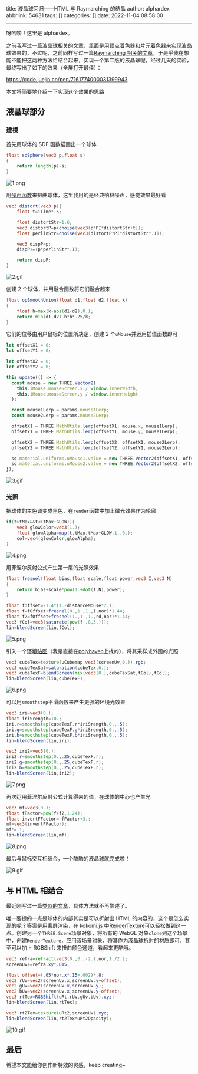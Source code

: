 title: 液晶球回归——HTML 与 Raymarching 的结晶
author: alphardex
abbrlink: 54631
tags: []
categories: []
date: 2022-11-04 08:58:00

---

呀哈喽！这里是 alphardex。

之前我写过一篇[液晶球相关的文章](https://juejin.cn/post/6967162668595544095)，里面是用顶点着色器和片元着色器来实现液晶球效果的，不过呢，之前同样写过一篇[Raymarching 相关的文章](https://juejin.cn/post/6934461126977519629)，于是乎我在想能不能把这两种方法给结合起来，实现一个第二版的液晶球呢，经过几天的实验，最终写出了如下的效果（全屏打开最佳）：

https://code.juejin.cn/pen/7161774000031399943

本文将简要地介绍一下实现这个效果的思路

<!--more-->

## 液晶球部分

### 建模

首先用球体的 SDF 函数描画出一个球体

```glsl
float sdSphere(vec3 p,float s)
{
    return length(p)-s;
}
```

![1.png](https://s2.loli.net/2022/11/04/yCueUEKrDY1OXT9.png)

用[噪声函数](https://github.com/hughsk/glsl-noise)来扭曲球体，这里我用的是经典柏林噪声，感觉效果最好看

```glsl
vec3 distort(vec3 p){
    float t=iTime*.5;

    float distortStr=1.6;
    vec3 distortP=p+cnoise(vec3(p*PI*distortStr+t));
    float perlinStr=cnoise(vec3(distortP*PI*distortStr*.1));

    vec3 dispP=p;
    dispP+=(p*perlinStr*.1);

    return dispP;
}
```

![2.gif](https://s2.loli.net/2022/11/04/TRvgp7JnUuQNzC5.gif)

创建 2 个球体，并用融合函数将它们融合起来

```glsl
float opSmoothUnion(float d1,float d2,float k)
{
    float h=max(k-abs(d1-d2),0.);
    return min(d1,d2)-h*h*.25/k;
}
```

它们的位移由用户鼠标的位置所决定，创建 2 个`uMouse`并运用插值函数即可

```js
let offsetX1 = 0;
let offsetY1 = 0;

let offsetX2 = 0;
let offsetY2 = 0;

this.update(() => {
  const mouse = new THREE.Vector2(
    this.iMouse.mouseScreen.x / window.innerWidth,
    this.iMouse.mouseScreen.y / window.innerHeight
  );

  const mouse1Lerp = params.mouse1Lerp;
  const mouse2Lerp = params.mouse2Lerp;

  offsetX1 = THREE.MathUtils.lerp(offsetX1, mouse.x, mouse1Lerp);
  offsetY1 = THREE.MathUtils.lerp(offsetY1, mouse.y, mouse1Lerp);

  offsetX2 = THREE.MathUtils.lerp(offsetX2, offsetX1, mouse2Lerp);
  offsetY2 = THREE.MathUtils.lerp(offsetY2, offsetY1, mouse2Lerp);

  sq.material.uniforms.uMouse1.value = new THREE.Vector2(offsetX1, offsetY1);
  sq.material.uniforms.uMouse2.value = new THREE.Vector2(offsetX2, offsetY2);
});
```

![3.gif](https://s2.loli.net/2022/11/04/a9PlgtXfNJkdwCA.gif)

### 光照

把球体的主色调变成黑色，在`render`函数中加上微光效果作为轮廓

```glsl
if(t>tMax&&t<(tMax+GLOW)){
    vec3 glowColor=vec3(1.);
    float glowAlpha=map(t,tMax,tMax+GLOW,1.,0.);
    col=vec4(glowColor,glowAlpha);
}
```

![4.png](https://s2.loli.net/2022/11/04/6tYie7M9cRFjqZ2.png)

用菲涅尔反射公式产生第一层的光照效果

```glsl
float fresnel(float bias,float scale,float power,vec3 I,vec3 N)
{
    return bias+scale*pow(1.+dot(I,N),power);
}
```

```glsl
float fOffset=-1.4*(1.-distanceMouse*2.);
float f=fOffset+fresnel(0.,1.,1.,I,nor)*1.44;
float f2=fOffset+fresnel(1.,1.,1.,rd,nor)*1.44;
vec3 fCol=vec3(saturate(pow(f-.8,3.)));
lin=blendScreen(lin,fCol);
```

![5.png](https://s2.loli.net/2022/11/04/8293ui4MdqmXTJ7.png)

引入一个[环境贴图](https://polyhaven.com/a/orbita)（我是直接在[polyhaven](https://polyhaven.com/hdris)上找的），将其采样成外围的光照

```glsl
vec3 cubeTex=texture(uCubemap,vec3(screenUv,0.)).rgb;
vec3 cubeTexSat=saturation(cubeTex,6.);
vec3 cubeTexF=blendScreen(mix(vec3(0.),cubeTexSat,fCol),fCol);
lin=blendScreen(lin,cubeTexF);
```

![6.png](https://s2.loli.net/2022/11/04/eXO9aZhzJvplDG1.png)

可以用`smoothstep`平滑函数来产生更强的环境光效果

```glsl
vec3 iri=vec3(0.);
float iriSrength=10.;
iri.r=smoothstep(cubeTexF.r*iriSrength,0.,.5);
iri.g=smoothstep(cubeTexF.g*iriSrength,0.,.5);
iri.b=smoothstep(cubeTexF.b*iriSrength,0.,.5);
lin=blendScreen(lin,iri);

vec3 iri2=vec3(0.);
iri2.r=smoothstep(0.,.25,cubeTexF.r);
iri2.g=smoothstep(0.,.25,cubeTexF.r);
iri2.b=smoothstep(0.,.25,cubeTexF.r);
lin=blendScreen(lin,iri2);
```

![7.png](https://s2.loli.net/2022/11/04/W6qydvMhYIijRGQ.png)

再次运用菲涅尔反射公式计算得来的值，在球体的中心也产生光

```glsl
vec3 mf=vec3(0.);
float fFactor=pow(f+f2,1.24);
float invertFFactor=-fFactor+3.;
mf=vec3(invertFFactor);
mf*=.1;
lin=blendScreen(lin,mf);
```

![8.png](https://s2.loli.net/2022/11/04/3BMjXLlOYCDf4ex.png)

最后与鼠标交互相结合，一个酷酷的液晶球就完成啦！

![9.gif](https://s2.loli.net/2022/11/04/QoMj1DCYsgIOexZ.gif)

## 与 HTML 相结合

最近刚写过一篇[类似的文章](https://juejin.cn/post/7160463663504031781)，具体方法就不再赘述了。

唯一要提的一点是球体的内部其实是可以折射出 HTML 的内容的，这个是怎么实现的呢？答案是用离屏渲染，在 kokomi.js 中[RenderTexture](https://github.com/alphardex/kokomi.js/blob/main/src/renderTargets/renderTexture.ts)可以轻松做到这一点。创建另一个`THREE.Scene`场景对象，将所有的 WebGL 对象`clone`到这个场景中，创建`RenderTexture`，应用该场景对象，将其作为液晶球折射的材质即可，甚至可以加上 RGBShift 来扭曲颜色通道，看起来更酷哦。

```glsl
vec3 refra=refract(vec3(0.,0.,-2.),nor,1./2.);
screenUv+=refra.xy*.015;

float offset=(.05*nor.x*.15+.002)*.8;
vec2 rUv=vec2(screenUv.x,screenUv.y+offset);
vec2 gUv=vec2(screenUv.x,screenUv.y);
vec2 bUv=vec2(screenUv.x,screenUv.y-offset);
vec3 rtTex=RGBShift(uRt,rUv,gUv,bUv).xyz;
lin=blendScreen(lin,rtTex);

vec3 rt2Tex=texture(uRt2,screenUv).xyz;
lin=blendScreen(lin,rt2Tex*uRt2Opacity);
```

![10.gif](https://s2.loli.net/2024/05/23/9FiJGI1LzecgNQ7.gif)

## 最后

希望本文能给你创作新特效的灵感，keep creating~
